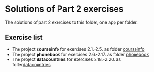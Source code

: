 # Solutions of Part 2 exercises

The solutions of part 2 exercises to this folder, one app per folder.

## Exercise list

- The project **courseinfo** for exercises 2.1.-2.5. as folder [courseinfo](./courseinfo/)
- The project **phonebook** for exercises 2.6.-2.17. as folder [phonebook](./phonebook/)
- The project **datacountries** for exercises 2.18.-2.20. as folter[datacountries](./datacountries/)
